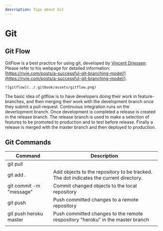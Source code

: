 ```yaml
---
description: Tips about Git
---
```


# Git

## Git Flow

GitFlow is a best practice for using git, developed by [Vincent Driessen](https://nvie.com/about/). Please refer to his webpage for detailed information: [https://nvie.com/posts/a-successful-git-branching-model/](https://nvie.com/posts/a-successful-git-branching-model/).

```![gitflow](../.gitbook/assets/gitflow.png)```

The basic idea of gitflow is to have developers doing their work in feature-branches, and then merging their work with the development branch once they submit a pull-request. Continuous integration runs on the deverlopment branch. Once development is completed a release is created in the release branch. The release branch is used to make a selection of features to be promoted to production and to test before release. Finally a release is merged with the master branch and then deployed to production.

## Git Commands

| Command                 | Description                                                                           |
| ----------------------- | ------------------------------------------------------------------------------------- |
| git pull                |                                                                                       |
| git add .               | Add objects to the repository to be tracked. The dot indicates the current directory. |
| git commit -m "message" | Commit changed objects to the local repository                                        |
| git push                | Push committed changes to a remote repository                                         |
| git push heroku master  | Push committed changes to the remote respository "heroku" in the master branch        |
|                         |                                                                                       |
